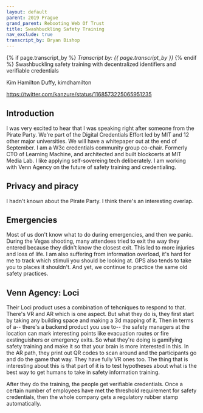 ```yaml
---
layout: default
parent: 2019 Prague
grand_parent: Rebooting Web Of Trust
title: Swashbuckling Safety Training
nav_exclude: true
transcript_by: Bryan Bishop
---
```


{% if page.transcript_by %} <i>Transcript by:
{{ page.transcript_by }}</i> {% endif %} Swashbuckling safety training
with decentralized identifiers and verifiable credentials

Kim Hamilton Duffy, kimdhamilton

<https://twitter.com/kanzure/status/1168573225065951235>

## Introduction

I was very excited to hear that I was speaking right after someone from
the Pirate Party. We're part of the Digital Credentials Effort led by
MIT and 12 other major universities. We will have a whitepaper out at
the end of September. I am a W3c credentials community group co-chair.
Formerly CTO of Learning Machine, and architected and built blockcerts
at MIT Media Lab. I like applying self-sovereing tech deliberately. I am
working with Venn Agency on the future of safety training and
credentialing.

## Privacy and piracy

I hadn't known about the Pirate Party. I think there's an interesting
overlap.

## Emergencies

Most of us don't know what to do during emergencies, and then we panic.
During the Vegas shooting, many attendees tried to exit the way they
entered because they didn't know the closest exit. This led to more
injuries and loss of life. I am also suffering from information
overload, it's hard for me to track which stimuli you should be looking
at. GPS also tends to take you to places it shouldn't. And yet, we
continue to practice the same old safety practices.

## Venn Agency: Loci

Their Loci product uses a combination of tehcniques to respond to that.
There's VR and AR which is one aspect. But what they do is, they first
start by taking any building space and making a 3d mapping of it. Then
in terms of a-- there's a backend product you use to-- the safety
managers at the location can mark interesting points like evacuation
routes or fire exstinguishers or emergency exits. So what they're doing
is gamifying safety training and make it so that your brain is more
interested in this. In the AR path, they print out QR codes to scan
around and the participants go and do the game that way. They have fully
VR ones too. The thing that is interesting about this is that part of it
is to test hypotheses about what is the best way to get humans to take
in safety information training.

After they do the training, the people get verifiable credentials. Once
a certain number of employees have met the threshold requirement for
safety credentials, then the whole company gets a regulatory rubber
stamp automatically.
